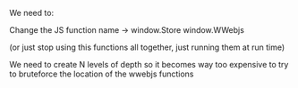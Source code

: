 

We need to:

Change the JS function name ->
window.Store
window.WWebjs

(or just stop using this functions all together, just running them at run time)


We need to create N levels of depth so it becomes way too expensive to try to bruteforce the location of the wwebjs functions






